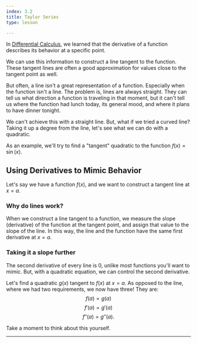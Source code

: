 ```yaml
---
index: 3.2
title: Taylor Series
type: lesson

---
```


In [Differential Calculus](/learn/calculus/differential), we learned that the derivative of a function describes its behavior at a specific point.

We can use this information to construct a line tangent to the function. These tangent lines are often a good approximation for values close to the tangent point as well.

But often, a line isn't a great representation of a function. Especially when the function isn't a line. The problem is, lines are always straight. They can tell us what direction a function is traveling in that moment, but it can't tell us where the function  had lunch today, its general mood, and where it plans to have dinner tonight.

We can't achieve this with a straight line. But, what if we tried a curved line? Taking it up a degree from the line, let's see what we can do with a quadratic.

As an example, we'll try to find a "tangent" quadratic to the  function $f(x) = \sin(x).$

## Using Derivatives to Mimic Behavior

Let's say we have a function $f(x)$, and we want to construct a tangent line at $x=a$.

### Why do lines work?
When we construct a line tangent to a function, we measure the slope (derivative) of the function at the tangent point, and assign that value to the slope of the line. In this way, the line and the function have the same first derivative at $x=a$.
### Taking it a slope further
The second derivative of every line is 0, unlike most functions you'll want to mimic. But, with a quadratic equation, we can control the second derivative.

Let's find a quadratic $g(x)$ tangent to $f(x)$ at $x=a$.
As opposed to the line, where we had two requirements, we now have three!
They are: 
$$f(a)=g(a)$$ $$f'(a)=g'(a)$$ $$f''(a)=g''(a).$$

Take a moment to think about this yourself.

---


<!--stackedit_data:
eyJoaXN0b3J5IjpbMTY1OTM0MjIyNywtMTg3NDQ4OTg1NCw3Mz
QzMjczNDksLTEwMjc2Njg1OSwtMjQ1NjI2MTAwLC0xNzA4MjQw
MDM5LDQ4Nzg1OTkxOSwzNjY4MzIwNzQsNjg3OTQ2ODk4LDE4Mj
k5OTUwMSwxODEyNDYwMDM1LC0xMTg2ODE5NTEzLC0xNzEzNzQw
NTYxLC0xMTc5NjQ5NzM3LC0yNzI3ODQ4OTQsMTE3ODg1ODIxLC
05OTU2OTI5NzMsLTExNzQxMDA2MzVdfQ==
-->